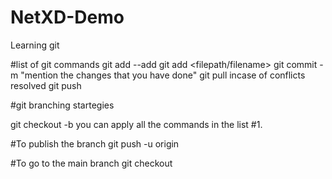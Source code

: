 # NetXD-Demo
Learning git

#list of git commands
git add --add
git add <filepath/filename>
git commit -m "mention the changes that you have done"
git pull
incase of conflicts resolved
git push

#git branching startegies

git checkout -b <branch name>
you can apply all the commands in the list #1.

#To publish the branch
git push -u origin <branch name>

#To go to the main branch
git checkout <branchname>

